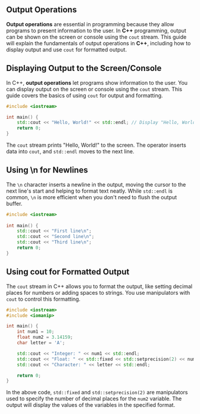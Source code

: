 ## Output Operations

**Output operations** are essential in programming because they allow programs to present information to the user. In **C++** programming, output can be shown on the screen or console using the `cout` stream. This guide will explain the fundamentals of output operations in **C++**, including how to display output and use `cout` for formatted output.

## Displaying Output to the Screen/Console
In C++, **output operations** let programs show information to the user. You can display output on the screen or console using the `cout` stream. This guide covers the basics of using `cout` for output and formatting.
```cpp
#include <iostream>

int main() {
    std::cout << "Hello, World!" << std::endl; // Display "Hello, World!" on the screen
    return 0; 
}
```
The `cout` stream prints "Hello, World!" to the screen. The operator inserts data into `cout`, and `std::endl` moves to the next line.

## Using \n for Newlines

The `\n` character inserts a newline in the output, moving the cursor to the next line's start and helping to format text neatly. While `std::endl` is common, `\n` is more efficient when you don't need to flush the output buffer.
```cpp
#include <iostream>
  
int main() {
    std::cout << "First line\n";
    std::cout << "Second line\n";
    std::cout << "Third line\n";
    return 0;
}
```

## Using cout for Formatted Output

The `cout` stream in C++ allows you to format the output, like setting decimal places for numbers or adding spaces to strings. You use manipulators with `cout` to control this formatting.
```cpp
#include <iostream>
#include <iomanip>

int main() {
    int num1 = 10;
    float num2 = 3.14159;
    char letter = 'A';

    std::cout << "Integer: " << num1 << std::endl;
    std::cout << "Float: " << std::fixed << std::setprecision(2) << num2 << std::endl;
    std::cout << "Character: " << letter << std::endl;

    return 0;
}
```
In the above code, `std::fixed` and `std::setprecision(2)` are manipulators used to specify the number of decimal places for the `num2` variable. The output will display the values of the variables in the specified format.

